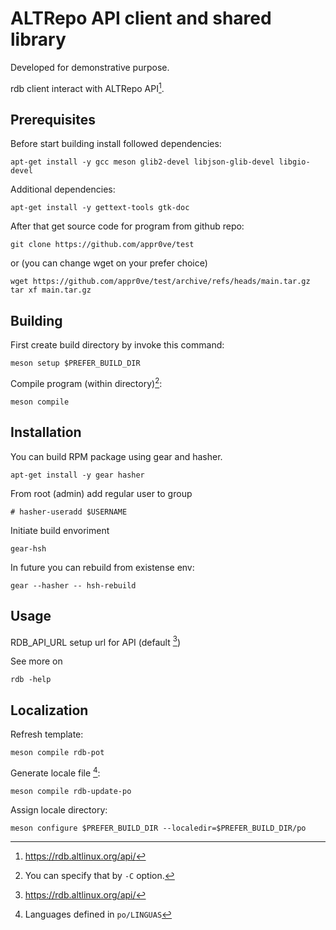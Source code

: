 # ALTRepo API client and shared library

Developed for demonstrative purpose.

rdb client interact with ALTRepo API[^1].

## Prerequisites

Before start building install followed dependencies:
```
apt-get install -y gcc meson glib2-devel libjson-glib-devel libgio-devel
```

Additional dependencies:
```
apt-get install -y gettext-tools gtk-doc
```

After that get source code for program from github repo:
```
git clone https://github.com/appr0ve/test
```
or (you can change wget on your prefer choice)
```
wget https://github.com/appr0ve/test/archive/refs/heads/main.tar.gz
tar xf main.tar.gz
```

## Building

First create build directory by invoke this command:
```
meson setup $PREFER_BUILD_DIR
```

Compile program (within directory)[^2]:
```
meson compile
```

## Installation

You can build RPM package using gear and hasher.
```
apt-get install -y gear hasher
```

From root (admin) add regular user to group
```
# hasher-useradd $USERNAME
```

Initiate build envoriment
```
gear-hsh
```

In future you can rebuild from existense env:
```
gear --hasher -- hsh-rebuild
```

## Usage

RDB_API_URL setup url for API (default [^1])

See more on
```
rdb -help
```

## Localization

Refresh template:
```
meson compile rdb-pot
```

Generate locale file [^3]:
```
meson compile rdb-update-po
```

Assign locale directory:
```
meson configure $PREFER_BUILD_DIR --localedir=$PREFER_BUILD_DIR/po
```

[^1]: https://rdb.altlinux.org/api/
[^2]: You can specify that by `-C` option.
[^3]: Languages defined in `po/LINGUAS`
